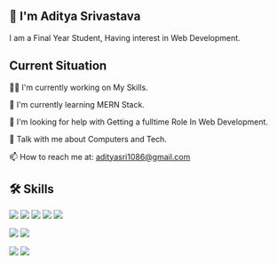 
## 🤵 I'm Aditya Srivastava
I am a Final Year Student, Having interest in Web Development.


## Current Situation
👩‍💻 I'm currently working on My Skills.

🧠 I'm currently learning MERN Stack.



🤔 I'm looking for help with Getting a fulltime Role In Web Development.

💬 Talk with me about Computers and Tech.

📫 How to reach me at: adityasri1086@gmail.com



## 🛠 Skills
![](https://img.shields.io/badge/HTML-E34C26) ![](https://img.shields.io/badge/CSS-264DE4) ![](https://img.shields.io/badge/JS-F0DB4F) ![](https://img.shields.io/badge/Bootstrap-563D7C) ![](https://img.shields.io/badge/PHP-8993BE)

![](https://img.shields.io/badge/JSP-F89820) ![](https://img.shields.io/badge/Servlets-F89820)

![](https://img.shields.io/badge/Java-FFFFFF) ![](https://img.shields.io/badge/C_&_C++-FFFFFF)


